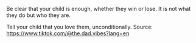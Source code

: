 Be clear that your child is enough, whether they win or lose. It is not what they do but who they are.

Tell your child that you love them, unconditionally. 
Source: https://www.tiktok.com/@the.dad.vibes?lang=en
